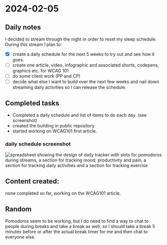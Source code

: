 # 2024-02-05
## Daily notes
I decided to stream through the night in order to reset my sleep schedule. During this stream I plan to:
- [x] create a daily schedule for the next 5 weeks to try out and see how it goes.
- [ ] create one article, video, infographic and associated shorts, codepens, graphics etc. for WCAG 101
- [ ] do some client work (PP and CP)
- [ ] decide what else I want to build over the next few weeks and nail down streaming daily activities so I can release the schedule.

## Completed tasks
- Completed a daily schedule and list of items to do each day. (see screenshot)
- created the building in public repository
- started working on WCAG101 first article.

### daily schedule screenshot
![spreadsheet showing the design of daily tracker with slots for pomodoros during streams, a section for tracking mood, productivity and pain, a section for tracking daily activities and a section for tracking exercise](https://github.com/GrahamTheDevRel/building-in-public/assets/121672086/8d912336-207f-4857-a318-09a587db1374)

## Content created:
none completed so far, working on the WCAG101 article.

## Random 
Pomodoros seem to be working, but I do need to find a way to chat to people during breaks and take a break as well, so I should take a break 5 minutes before or after the actual break timer for me and then chat to everyone else.
